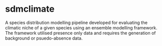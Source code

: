 # sdmclimate
A species distribution modelling pipeline developed for evaluating the climatic niche of a given species using an ensemble modelling framework.
The framework utilised presence only data and requires the generation of background or psuedo-absence data. 
